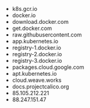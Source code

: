 * k8s.gcr.io
* docker.io
* download.docker.com
* get.docker.com
* raw.githubusercontent.com
* app.kubernetes.io
* registry-1.docker.io
* registry-2.docker.io
* registry-3.docker.io
* packages.cloud.google.com
* apt.kubernetes.io
* cloud.weave.works
* docs.projectcalico.org
* 85.105.212.221
* 88.247.151.47